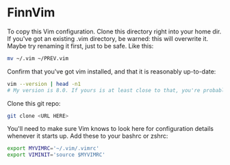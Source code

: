 # FinnVim

To copy this Vim configuration. Clone this directory right into your home dir. If you've got an existing .vim directory,
be warned: this will overwrite it. Maybe try renaming it first, just to be safe. Like this:

```bash
mv ~/.vim ~/PREV.vim
```

Confirm that you've got vim installed, and that it is reasonably up-to-date:
```bash
vim --version | head -n1
# My version is 8.0. If yours is at least close to that, you're probably fine. 
```

Clone this git repo:
```bash
git clone <URL HERE>
```

You'll need to make sure Vim knows to look here for configuration details whenever it starts up. Add these to your bashrc or zshrc:

```sh
export MYVIMRC='~/.vim/.vimrc'
export VIMINIT='source $MYVIMRC'
```
